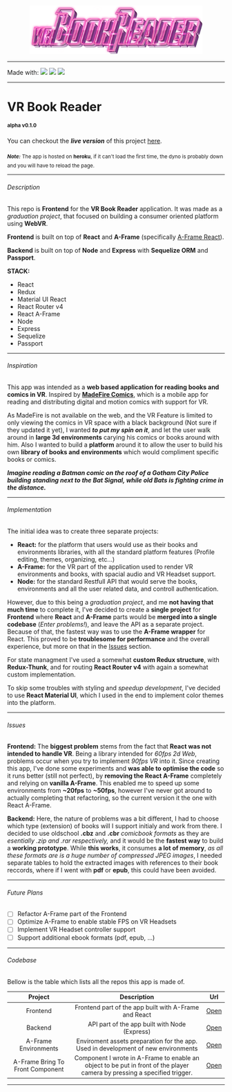 <p align="center"><img src="/src/assets/Home/logo.png" width=400 style="text-align: center"/> </p>

------

<span align="center">
  Made with: 
  <img src="https://aframe.io/images/blog/registry.svg" height=20 /> 
  <img src="https://cdn4.iconfinder.com/data/icons/logos-3/600/React.js_logo-512.png" height=22 /> 
  <img src="https://seeklogo.com/images/N/nodejs-logo-FBE122E377-seeklogo.com.png" height=20/>
</span>

------

# VR Book Reader

<sup>**alpha v0.1.0**</sup>

You can checkout the ***live version*** of this project [here](http://www.vrbookreader.io).

<sub>***Note:*** The app is hosted on **heroku**, if it can't load the first time, the dyno is probably down and you will have to reload the page.</sub>

------

###### Description

This repo is **Frontend** for the **VR Book Reader** application. 
It was made as a *graduation project*, that focused on building a consumer oriented platform using **WebVR**.

**Frontend** is built on top of **React** and **A-Frame** (specifically [A-Frame React](https://github.com/ngokevin/aframe-react)).

**Backend** is built on top of **Node** and **Express** with **Sequelize ORM** and **Passport**.

**STACK:**

- React
- Redux
- Material UI React
- React Router v4
- React A-Frame
- Node
- Express
- Sequelize
- Passport

------

###### Inspiration

This app was intended as a **web based application for reading books and comics in VR**. Inspired by [**MadeFire Comics**](https://www.madefire.com/), which is a mobile app for reading and distributing digital and motion comics with support for VR. 

As MadeFire is not available on the web, and the VR Feature is limited to only viewing the comics in VR space with a black background (Not sure if they updated it yet), I wanted ***to put my spin on it***, and let the user walk around in **large 3d environments** carying his comics or books around with him. Also I wanted to build a **platform** around it to allow the user to build his own **library of books and environments** which would compliment specific books or comics.

***Imagine reading a Batman comic on the roof of a Gotham City Police building standing next to the Bat Signal, while old Bats is fighting crime in the distance.***

------

###### Implementation

The initial idea was to create three separate projects: 

- **React:** for the platform that users would use as their books and environments libraries, with all the standard platform features (Profile editing, themes, organizing, etc...)
- **A-Frame:** for the VR part of the application used to render VR environments and books, with spacial audio and VR Headset support.
- **Node:** for the standard Restfull API that would serve the books, environments and all the user related data, and controll authentication.

However, due to this being a *graduation project*, and me **not having that much time** to complete it, I've decided to create a **single project** for **Frontend** where **React** and **A-Frame** parts would be **merged into a single codebase** (*Enter problems!*), and leave the API as a separate project. Because of that, the fastest way was to use the **A-Frame wrapper** for React. This proved to be **troublesome for performance** and the overall experience, but more on that in the [Issues](#Issues) section.

For state managment I've used a somewhat **custom Redux structure**, with **Redux-Thunk**, and for routing **React Router v4** with again a somewhat custom implementation.

To skip some troubles with styling and *speedup development*, I've decided to use **React Material UI**, which I used in the end to implement color themes into the platform.

------

###### Issues

**Frontend:** The **biggest problem** stems from the fact that **React was not intended to handle VR**. Being a library intended for *60fps 2d Web*, problems occur when you try to implement *90fps VR* into it. Since creating this app, I've done some experiments and **was able to optimise the code** so it runs better (still not perfect), by **removing the React A-Frame** completely and relying on **vanilla A-Frame**. This enabled me to speed up some environments from **~20fps** to **~50fps**, however I've never got around to actually completing that refactoring, so the current version it the one with React A-Frame.

**Backend:** Here, the nature of problems was a bit different, I had to choose which type (extension) of books will I support initialy and work from there. I decided to use oldschool **.cbz** and **.cbr** *comicbook formats* as they are *esentially .zip and .rar respectively,* and it would be the **fastest way** to build a **working prototype**. While **this works**, it consumes **a lot of memory**, *as all these formats are is a huge number of compressed JPEG images*, I needed separate tables to hold the extracted images with references to their book reccords, where if I went with **pdf** or **epub**, this could have been avoided.

------

###### Future Plans

- [ ] Refactor A-Frame part of the Frontend
- [ ] Optimize A-Frame to enable stable FPS on VR Headsets
- [ ] Implement VR Headset controller support
- [ ] Support additional ebook formats (pdf, epub, ...)

------

###### Codebase

Bellow is the table which lists all the repos this app is made of.

|             Project              |                         Description                          |                             Url                              |
| :------------------------------: | :----------------------------------------------------------: | :----------------------------------------------------------: |
|             Frontend             |    Frontend part of the app built with A-Frame and React     | [Open](https://github.com/petrovicstefanrs/vr_library_interface) |
|             Backend              |        API part of the app built with Node (Express)         |  [Open](https://github.com/petrovicstefanrs/vr_library_api)  |
|       A-Frame Environments       | Enviroment assets preparation for the app. Used in development of new environments | [Open](https://github.com/petrovicstefanrs/vr_library_enviroments) |
| A-Frame Bring To Front Component | Component I wrote in A-Frame to enable an object to be put in front of the player camera by pressing a specified trigger. | [Open](https://github.com/petrovicstefanrs/aframe-bring-to-front) |

------

